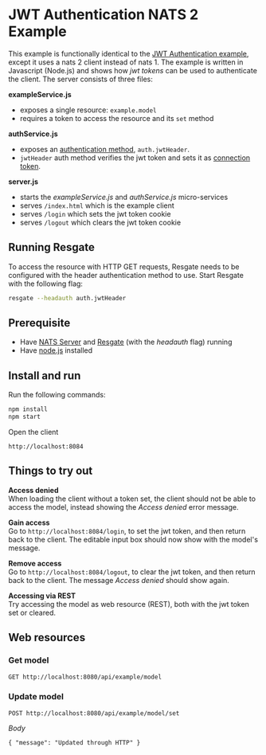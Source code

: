 # JWT Authentication NATS 2 Example

This example is functionally identical to the [JWT Authentication example](../jwt-authentication/), except it uses a nats 2 client instead of nats 1. The example is written in Javascript (Node.js) and shows how *jwt tokens* can be used to authenticate the client. The server consists of three files:

**exampleService.js**
* exposes a single resource: `example.model`
* requires a token to access the resource and its `set` method

**authService.js**
* exposes an [authentication method](../../docs/res-service-protocol.md#auth-request), `auth.jwtHeader`.
* `jwtHeader` auth method verifies the jwt token and sets it as [connection token](docs/res-service-protocol.md#connection-token-event).

**server.js**
* starts the *exampleService.js* and *authService.js* micro-services
* serves `/index.html` which is the example client
* serves `/login` which sets the jwt token cookie
* serves `/logout` which clears the jwt token cookie

## Running Resgate

To access the resource with HTTP GET requests, Resgate needs to be configured with the header authentication method to use. Start Resgate with the following flag:

```bash
resgate --headauth auth.jwtHeader
```
## Prerequisite

* Have [NATS Server](https://nats-io.github.io/docs/nats_server/installation.html) and [Resgate](https://github.com/resgateio/resgate) (with the *headauth* flag) running
* Have [node.js](https://nodejs.org/en/download/) installed

## Install and run

Run the following commands:
```bash
npm install
npm start
```
Open the client
```
http://localhost:8084
```

## Things to try out

**Access denied**  
When loading the client without a token set, the client should not be able to access the model, instead showing the *Access denied* error message.

**Gain access**  
Go to `http://localhost:8084/login`, to set the jwt token, and then return back to the client. The editable input box should now show with the model's message.

**Remove access**  
Go to `http://localhost:8084/logout`, to clear the jwt token, and then return back to the client. The message *Access denied* should show again.

**Accessing via REST**  
Try accessing the model as web resource (REST), both with the jwt token set or cleared.

## Web resources

### Get model
```
GET http://localhost:8080/api/example/model
```

### Update model
```
POST http://localhost:8080/api/example/model/set
```
*Body*  
```
{ "message": "Updated through HTTP" }
```